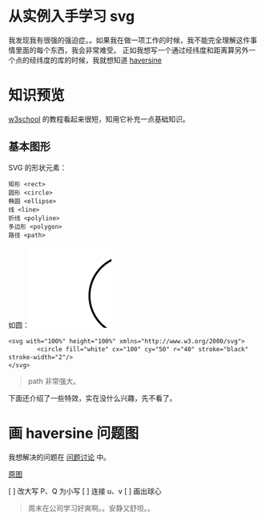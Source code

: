 # 从实例入手学习 svg
我发现我有很强的强迫症。。如果我在做一项工作的时候，我不能完全理解这件事情里面的每个东西，我会非常难受。
正如我想写一个通过经纬度和距离算另外一个点的经纬度的库的时候，我就想知道 [haversine](https://en.wikipedia.org/wiki/Haversine_formula)

# 知识预览

[w3school](http://www.w3school.com.cn/svg/index.asp) 的教程看起来很短，知用它补充一点基础知识。

## 基本图形
SVG 的形状元素：

```
矩形 <rect>
圆形 <circle>
椭圆 <ellipse>
线 <line>
折线 <polyline>
多边形 <polygon>
路径 <path>
```

如圆：![circle](./circle.svg)

```
<svg with="100%" height="100%" xmlns="http://www.w3.org/2000/svg">
        <circle fill="white" cx="100" cy="50" r="40" stroke="black" stroke-width="2"/>
</svg>

```

> path 非常强大。

下面还介绍了一些特效，实在没什么兴趣，先不看了。

# 画 haversine 问题图
我想解决的问题在 [问题讨论](https://sunnycat2013.gitbooks.io/blogs/content/posts/haversine/haversine-formula.html) 中。

[原图](https://upload.wikimedia.org/wikipedia/commons/c/cb/Illustration_of_great-circle_distance.svg)

[ ] 改大写 P、Q 为小写
[ ] 连接 u、v
[ ] 画出球心


> 周末在公司学习好爽啊。。安静又舒坦。。

